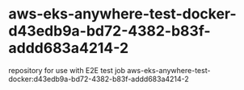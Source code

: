 # aws-eks-anywhere-test-docker-d43edb9a-bd72-4382-b83f-addd683a4214-2
repository for use with E2E test job aws-eks-anywhere-test-docker:d43edb9a-bd72-4382-b83f-addd683a4214-2
